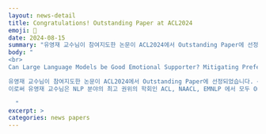 ```yaml
---
layout: news-detail
title: Congratulations! Outstanding Paper at ACL2024
emoji: 🎉
date: 2024-08-15
summary: "유영재 교수님이 참여지도한 논문이 ACL2024에서 Outstanding Paper에 선정되었습니다!"
body: "
<br>
Can Large Language Models be Good Emotional Supporter? Mitigating Preference Bias on Emotional Support Conversation <br>

유영재 교수님이 참여지도한 논문이 ACL2024에서 Outstanding Paper에 선정되었습니다. <br>
이로써 유영재 교수님은 NLP 분야의 최고 권위의 학회인 ACL, NAACL, EMNLP 에서 모두 Outstanding Paper를 수상하게 되었습니다!

  "
excerpt: >
categories: news papers
---
```

